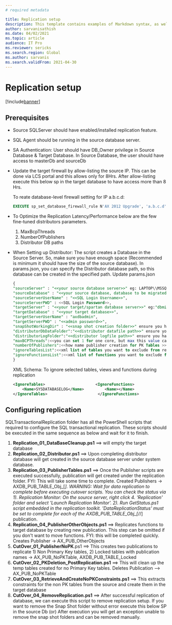 ```yaml
---
# required metadata

title: Replication setup
description: This template contains examples of Markdown syntax, as well as guidance on setting the metadata.
author: sarvanisathish
ms.date: 04/02/2021
ms.topic: article
audience: IT Pro
ms.reviewer: sericks
ms.search.region: Global
ms.author: sarvanis
ms.search.validFrom: 2021-04-30
---
```


# Replication setup

[!include[banner](../includes/banner.md)]

## Prerequisites

-	Source SQLServer should have enabled/installed replication feature.
-	SQL Agent should be running in the source database server.
-	SA Authentication: User should have DB_Owner privilege in Source Database & Target Database. In Source Database, the user should have access to masterDb and sourceDb
-	Update the target firewall by allow-listing the source IP. This can be done via LCS portal and this allows only for 8Hrs. After allow-listing execute this below sp in the target database to have access more than 8 Hrs.

    To reate database-level firewall setting for IP a.b.c.d:
  
     ```sql
     EXECUTE sp_set_database_firewall_rule N'AX 2012 Upgrade', 'a.b.c.d', 'a.b.c.d'; 
     ```
- To Optimize the Replication Latency/Performance below are the few fine-tuned distributors parameters.
    1. MaxBcpThreads
    2. NumberOfPublishers
    3. Distributor DB paths

- When Setting up Distributor:
    The script creates a Database in the Source Server. So, make sure you have enough space (Recommended is minimum it should have the size of the source database). In params.json, you can specify the Distributor database path, so this database can be created in the specified path.
Update params.json

    ```sql
    {
    "sourceServer" : "<<your source database server>>" eg: LAPTOP\\MSSQLSERVER2012", Don't use localhost
    "sourceDatabase" : "<<your source database, database to be migrated>>",
    "sourceServerUserName" : "<<SQL Login Username>>",
    "sourceServerPWD" : <<SQL Login Password>>,
    "targetServer" : "<<your target/spartan database server>>" eg:"dbmigration.database.windows.net",
    "targetDatabase" : "<<your target database>>",
    "targetServerUserName" : "axdbadmin",
    "targetServerPWD" : "<<admin password>>",
    "snapShotWorkingDir" : "<<snap shot creation folder>>" ensure you have enough space in the drive eg: D:\\SQLServer\\SnapShot",
    "distributorDbDataFolder":"<<distributor datafile path>>" ensure you have enough space in the drive,
    "distributorLogFolder":"<<distributor logfile path>>" ensure you have enough space in the drive,
    "maxBCPThreads":<<you can set 1 for one core, but max this value can be 8>> Recomended:4 - 8,
    "numberOfPublishers":<<how name publisher creation for PK Tables >> Recommended: less than or equal to(>=)3 based on t he maxBCPThreads
    "ignoreTablesList":<<xml list of tables you want to exclude from replication>> edit ignoretables.xml file under data folder and use same schema
    "ignoreFunctionsList":<<xml list of functions you want to exclude from replication>> edit ignorefunctions.xml file under data folder and use same schema
    }
    ```
    
    XML Schema: To ignore selected tables, views and functions during replication

    ```xml
    <IgnoreTables>                      <IgnoreFunctions>
        <Name>SYSDATABASELOG</Name>         <Name></Name>
    </IgnoreTables>                      </IgnoreFunctions>
    ```
    
## Configuring replication

SQLTransactionalReplication folder has all the PowerShell scripts that required to configure the SQL transactional replication. These scripts should be executed in the same sequence as below and wait for it to finish.

1. **Replication_01_DataBaseCleanup.ps1** ==> will empty the target database
2. **Replication_02_Distributor.ps1** ==> Upon completing distributor database will get created in the source database server under system database.
3. **Replication_03_PublisherTables.ps1** ==> Once the Publisher scripts are executed successfully, publication will get created under the replication folder. FYI: This will take some time to complete. Created Publishers -> AXDB_PUB_TABLE_Obj_[*].
WARNING: Wait for data replication to complete before executing cutover scripts. You can check the status via 1). Replication Monitor: On the source server, right click 4. 'Replication' folder and select 'Launch Replication Monitor'. 2). Run GetStatus.ps1 script embedded in the replication toolkit. 'DataReplicationStatus' must be set to complete for each of the AXDB_PUB_TABLE_Obj_[/*/] publication.
4. **Replication_04_PublisherOtherObjects.ps1** ==> Replicates functions to target database by creating new publication. This step can be omitted if you don't want to move functions. FYI: this will be completed quickly. Creates Publisher -> AX_PUB_OtherObjects
5. **CutOver_01_PublisherNoPK**.ps1 ==> This creates two publications to replicate 1) Non Primary Key tables, 2) Locked tables with publication names -> AX_PUB_NoPKTable, AXDB_PUB_TABLE_Locked
6. **CutOver_02_PKDeletion_PostReplication.ps1** ==> This will clean up the temp tables created for no Primary Key tables. Deletes Publication --> AX_PUB_NoPKTable
7. **CutOver_03_RetrieveAndCreateNoPKConstraints.ps1** ==> This extracts constraints for the non PK tables from the source and create them in the target database
8. **CutOver_04_RemoveReplication.ps1** ==> After successful replication of database, we can execute this script to remove replication setup. If you want to remove the Snap Shot folder without error execute this below SP in the source Db (or) After execution you will get an exception unable to remove the snap shot folders and can be removed manually.
    
